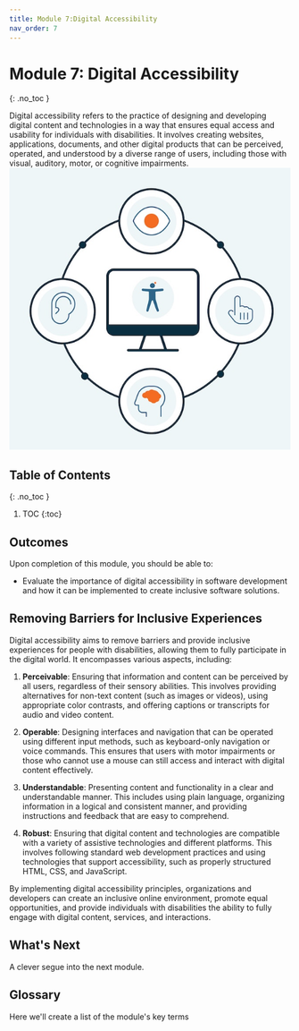 ```yaml
---
title: Module 7:Digital Accessibility
nav_order: 7
---
```


<!-- prettier-ignore-start -->

# Module 7: Digital Accessibility
{: .no_toc }

Digital accessibility refers to the practice of designing and developing digital content and technologies in a way that ensures equal access and usability for individuals with disabilities. It involves creating websites, applications, documents, and other digital products that can be perceived, operated, and understood by a diverse range of users, including those with visual, auditory, motor, or cognitive impairments. ![Accessibility](access.JPG)

## Table of Contents
{: .no_toc }

1. TOC
{:toc}

<!-- prettier-ignore-end -->

## Outcomes

Upon completion of this module, you should be able to:

- Evaluate the importance of digital accessibility in software development and how it can be implemented to create inclusive software solutions.

## Removing Barriers for Inclusive Experiences

Digital accessibility aims to remove barriers and provide inclusive experiences for people with disabilities, allowing them to fully participate in the digital world. It encompasses various aspects, including:

1. **Perceivable**: Ensuring that information and content can be perceived by all users, regardless of their sensory abilities. This involves providing alternatives for non-text content (such as images or videos), using appropriate color contrasts, and offering captions or transcripts for audio and video content.

1. **Operable**: Designing interfaces and navigation that can be operated using different input methods, such as keyboard-only navigation or voice commands. This ensures that users with motor impairments or those who cannot use a mouse can still access and interact with digital content effectively.

1. **Understandable**: Presenting content and functionality in a clear and understandable manner. This includes using plain language, organizing information in a logical and consistent manner, and providing instructions and feedback that are easy to comprehend.

1. **Robust**: Ensuring that digital content and technologies are compatible with a variety of assistive technologies and different platforms. This involves following standard web development practices and using technologies that support accessibility, such as properly structured HTML, CSS, and JavaScript.

By implementing digital accessibility principles, organizations and developers can create an inclusive online environment, promote equal opportunities, and provide individuals with disabilities the ability to fully engage with digital content, services, and interactions.

## What's Next

A clever segue into the next module.

## Glossary

Here we'll create a list of the module's key terms
